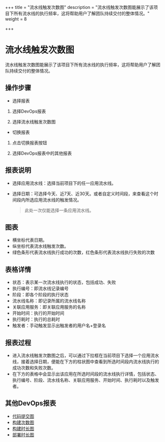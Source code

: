 +++
title = "流水线触发次数图"
description = "流水线触发次数图能展示了该项目下所有流水线的执行频率，这将帮助用户了解团队持续交付的整体情况。"
weight = 8

+++

# 流水线触发次数图

流水线触发次数图能展示了该项目下所有流水线的执行频率，这将帮助用户了解团队持续交付的整体情况。

## 操作步骤

- 选择报表

1. 选择DevOps报表

2. 选择流水线触发次数图

- 切换报表

1.  点击切换报表按钮

2.  选择DevOps报表中的其他报表

## 报表说明

- 选择应用流水线：选择当前项目下的任一应用流水线。

- 选择日期：可选择今天、近7天、近30天。或者自定义时间段，来查看这个时间段内所选应用流水线的触发情况。 

  > 此处一次仅能选择一条应用流水线。

## 图表

- 横坐标代表日期。
- 纵坐标代表流水线触发次数。
- 绿色条形代表流水线执行成功的次数，红色条形代表流水线执行失败的次数 

## 表格详情

- 状态：表示某一次流水线执行的状态，包括成功、失败
- 执行编号：即流水线记录编号
- 阶段：即各个阶段的执行状态
-  流水线名称：即记录所属的流水线名称
- 关联应用服务：即关联应用服务的名称
- 开始时间：执行的开始时间
- 执行耗时：执行的总耗时
- 触发者：手动触发显示出触发者的用户名+登录名

## 报表过程

- 进入流水线触发次数图之后，可以通过下拉框在当前项目下选择一个应用流水线，接着选择日期，便能在下方的柱状图中查看到所选时间段内流水线执行的成功次数和失败次数。
- 在下方的表格中会显示出该应用在所选时间段的流水线执行详情，包括状态、执行编号、阶段、流水线名称、关联应用服务、开始时间、执行耗时以及触发者。


## 其他DevOps报表

* [代码提交图](../code-commits)
* [构建次数图](../build-frequency)  
* [构建时长图](../build-duration)
* [部署时长图](../deploy-duration)


